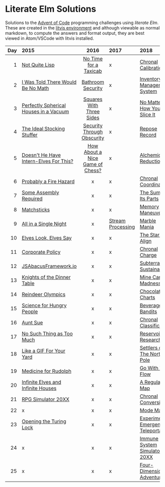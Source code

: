 # Literate Elm Solutions

Solutions to the [Advent of Code](http://adventofcode.com) programming challenges using _literate Elm_.
These are created in the [litvis environment](https://github.com/gicentre/litvis) and although viewable as normal markdown, to compute the answers and format output, they are best viewed in Atom/VSCode with litvis installed.

| Day | 2015                                                  |                      2016                      | 2017                             | 2018                                                |
| --: | :---------------------------------------------------- | :--------------------------------------------: | :------------------------------- | :-------------------------------------------------- |
|   1 | [Not Quite Lisp](d01_2015.md)                         |      [No Time for a Taxicab](d01_2016.md)      | x                                | [Chronal Calibration](d01_2018.md)                  |
|   2 | [I Was Told There Would Be No Math](d02_2015.md)      |        [Bathroom Security](d02_2016.md)        | x                                | [Inventory Management System](d02_2018.md)          |
|   3 | [Perfectly Spherical Houses in a Vacuum](d03_2015.md) |    [Squares With Three Sides](d03_2016.md)     | x                                | [No Matter How You Slice It](d03_2018.md)           |
|   4 | [The Ideal Stocking Stuffer](d04_2015.md)             |   [Security Through Obscurity](d04_2016.md)    | x                                | [Repose Record](d04_2018.md)                        |
|   5 | [Doesn't He Have Intern-Elves For This?](d05_2015.md) | [How About a Nice Game of Chess?](d05_2016.md) | x                                | [Alchemical Reduction](d05_2018.md)                 |
|   6 | [Probably a Fire Hazard](d06_2015.md)                 |                       x                        | x                                | [Chronal Coordinates](d06_2018.md)                  |
|   7 | [Some Assembly Required](d07_2015.md)                 |                       x                        | x                                | [The Sum of Its Parts](d07_2018.md)                 |
|   8 | [Matchsticks](d08_2015.md)                            |                       x                        | x                                | [Memory Maneuver](d08_2018.md)                      |
|   9 | [All in a Single Night](d09_2015.md)                  |                       x                        | [Stream Processing](d09_2017.md) | [Marble Mania](d09_2018.md)                         |
|  10 | [Elves Look, Elves Say](d10_2015.md)                  |                       x                        | x                                | [The Stars Align](d10_2018.md)                      |
|  11 | [Corporate Policy](d11_2015.md)                       |                       x                        | x                                | [Chronal Charge](d11_2018.md)                       |
|  12 | [JSAbacusFramework.io](d12_2015.md)                   |                       x                        | x                                | [Subterranean Sustainability](d12_2018.md)          |
|  13 | [Knights of the Dinner Table](d13_2015.md)            |                       x                        | x                                | [Mine Cart Madness](d13_2018.md)                    |
|  14 | [Reindeer Olympics](d14_2015.md)                      |                       x                        | x                                | [Chocolate Charts](d14_2018.md)                     |
|  15 | [Science for Hungry People](d15_2015.md)              |                       x                        | x                                | [Beverage Bandits](d15_2018.md)                     |
|  16 | [Aunt Sue](d16_2015.md)                               |                       x                        | x                                | [Chronal Classification](d16_2018.md)               |
|  17 | [No Such Thing as Too Much](d17_2015.md)              |                       x                        | x                                | [Reservoir Research](d17_2018.md)                   |
|  18 | [Like a GIF For Your Yard](d18_2015.md)               |                       x                        | x                                | [Settlers of The North Pole](d18_2018.md)           |
|  19 | [Medicine for Rudolph](d19_2015.md)                   |                       x                        | x                                | [ Go With The Flow](d19_2018.md)                    |
|  20 | [Infinite Elves and Infinite Houses](d20_2015.md)     |                       x                        | x                                | [ A Regular Map](d20_2018.md)                       |
|  21 | [RPG Simulator 20XX](d21_2015.md)                     |                       x                        | x                                | [Chronal Conversion](d21_2018.md)                   |
|  22 | x                                                     |                       x                        | x                                | [Mode Maze](d22_2018.md)                            |
|  23 | [Opening the Turing Lock](d23_2015.md)                |                       x                        | x                                | [Experimental Emergency Teleportation](d23_2018.md) |
|  24 | x                                                     |                       x                        | x                                | [Immune System Simulator 20XX](d24_2018.md)         |
|  25 | x                                                     |                       x                        | x                                | [Four-Dimensional Adventure](d25_2018.md)           |
